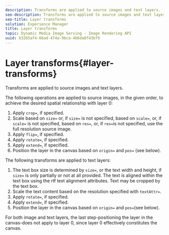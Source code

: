 ```yaml
---
description: Transforms are applied to source images and text layers.
seo-description: Transforms are applied to source images and text layers.
seo-title: Layer transforms
solution: Experience Manager
title: Layer transforms
topic: Dynamic Media Image Serving - Image Rendering API
uuid: b32b5af4-66ad-474a-9bca-4b6da8f43bf9
---
```


# Layer transforms{#layer-transforms}

Transforms are applied to source images and text layers.

The following operations are applied to source images, in the given order, to achieve the desired spatial relationship with layer 0:

1. Apply `crop=`, if specified. 
1. Scale based on `size=` or, if `size=` is not specified, based on `scale=`, or, if `scale=` is not specified, based on `res=`, or, if `res=`is not specified, use the full resolution source image. 
1. Apply `flip=`, if specified. 
1. Apply `rotate=`, if specified. 
1. Apply `extend=`, if specified. 
1. Position the layer in the canvas based on `origin=` and `pos=` (see below).

The following transforms are applied to text layers:

1. The text box size is determined by `size=`, or the text width and height, if `size=` is only partially or not at all provided. The text is aligned within the text box using the rtf text alignment attributes. Text may be cropped by the text box. 
1. Scale the text content based on the resolution specified with `textAttr=`. 
1. Apply `rotate=`, if specified. 
1. Apply `extend=`, if specified. 
1. Position the layer in the canvas based on `origin=` and `pos=`(see below).

For both image and text layers, the last step-positioning the layer in the canvas-does not apply to layer 0, since layer 0 effectively constitutes the canvas. 
